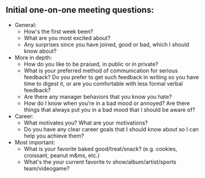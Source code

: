 ## Initial one-on-one meeting questions:
- General:
  - How's the first week been?
  - What are you most excited about?
  - Any surprises since you have joined, good or bad, which I should know about? 
- More in depth:
  - How do you like to be praised, in public or in private?
  - What is your preferred method of communication for serious feedback? Do you prefer to get such feedback in writing so you have time to digest it, or are you comfortable with less formal verbal feedback?
  - Are there any manager behaviors that you know you hate?
  - How do I know when you’re in a bad mood or annoyed? Are there things that always put you in a bad mood that I should be aware of?
- Career:
  - What motivates you? What are your motivations?
  - Do you have any clear career goals that I should know about so I can help you achieve them?
- Most important:
  - What is your favorite baked good/treat/snack? (e.g. cookies, croissant, peanut m&ms, etc.)
  - What's the your current favorite tv show/album/artist/sports team/videogame?
